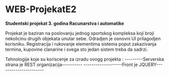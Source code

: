 # WEB-ProjekatE2

********Studentski projekat 3. godina Racunarstva i automatike********

Projekat je baziran na poslovanju jednog sportskog kompleksa koji broji
nekolicinu drugih objekata unutar sebe. Odradjen je osnovni UI prilagodjen
korisniku. Registracija i rukovanje elementima sistema poput zakazivanja 
termina, kupovine clanarine i svega sto jedan sistem treba da sadrzi.

Tehnologije koje su koriscenje za izradu ovogg projekta :
---------Serverska strana je REST organizacija----------
-------------------Front je JQUERY----------------------
